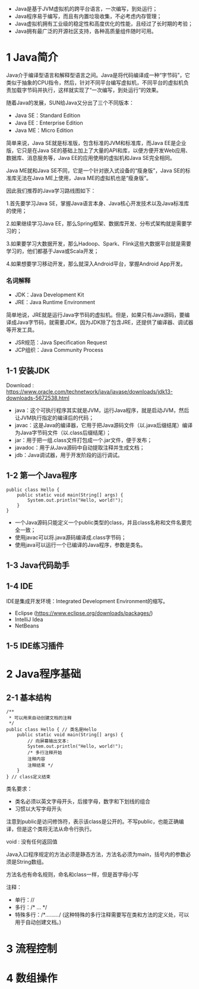 - Java是基于JVM虚拟机的跨平台语言，一次编写，到处运行；
- Java程序易于编写，而且有内置垃圾收集，不必考虑内存管理；
- Java虚拟机拥有工业级的稳定性和高度优化的性能，且经过了长时期的考验；
- Java拥有最广泛的开源社区支持，各种高质量组件随时可用。

# 1 Java简介
Java介于编译型语言和解释型语言之间。Java是将代码编译成一种“字节码”，它类似于抽象的CPU指令，然后，针对不同平台编写虚拟机，不同平台的虚拟机负责加载字节码并执行，这样就实现了“一次编写，到处运行”的效果。

随着Java的发展，SUN给Java又分出了三个不同版本：
- Java SE：Standard Edition
- Java EE：Enterprise Edition
- Java ME：Micro Edition

简单来说，Java SE就是标准版，包含标准的JVM和标准库，而Java EE是企业版，它只是在Java SE的基础上加上了大量的API和库，以便方便开发Web应用、数据库、消息服务等，Java EE的应用使用的虚拟机和Java SE完全相同。

Java ME就和Java SE不同，它是一个针对嵌入式设备的“瘦身版”，Java SE的标准库无法在Java ME上使用，Java ME的虚拟机也是“瘦身版”。

因此我们推荐的Java学习路线图如下：

1.首先要学习Java SE，掌握Java语言本身、Java核心开发技术以及Java标准库的使用；

2.如果继续学习Java EE，那么Spring框架、数据库开发、分布式架构就是需要学习的；

3.如果要学习大数据开发，那么Hadoop、Spark、Flink这些大数据平台就是需要学习的，他们都基于Java或Scala开发；

4.如果想要学习移动开发，那么就深入Android平台，掌握Android App开发。

### 名词解释
- JDK：Java Development Kit
- JRE：Java Runtime Environment

简单地说，JRE就是运行Java字节码的虚拟机。但是，如果只有Java源码，要编译成Java字节码，就需要JDK，因为JDK除了包含JRE，还提供了编译器、调试器等开发工具。

- JSR规范：Java Specification Request
- JCP组织：Java Community Process

## 1-1 安装JDK
Download : https://www.oracle.com/technetwork/java/javase/downloads/jdk13-downloads-5672538.html

- java：这个可执行程序其实就是JVM，运行Java程序，就是启动JVM，然后让JVM执行指定的编译后的代码；
- javac：这是Java的编译器，它用于把Java源码文件（以.java后缀结尾）编译为Java字节码文件（以.class后缀结尾）；
- jar：用于把一组.class文件打包成一个.jar文件，便于发布；
- javadoc：用于从Java源码中自动提取注释并生成文档；
- jdb：Java调试器，用于开发阶段的运行调试。

## 1-2 第一个Java程序
```
public class Hello {
    public static void main(String[] args) {
        System.out.println("Hello, world!");
    }
}
```

- 一个Java源码只能定义一个public类型的class，并且class名称和文件名要完全一致；
- 使用javac可以将.java源码编译成.class字节码；
- 使用java可以运行一个已编译的Java程序，参数是类名。

## 1-3 Java代码助手
## 1-4 IDE
IDE是集成开发环境：Integrated Development Environment的缩写。

- Eclipse (https://www.eclipse.org/downloads/packages/)
- IntelliJ Idea
- NetBeans

## 1-5 IDE练习插件

# 2 Java程序基础
## 2-1 基本结构
```
/**
 * 可以用来自动创建文档的注释
 */
public class Hello { // 类名是Hello
    public static void main(String[] args) {
        // 向屏幕输出文本:
        System.out.println("Hello, world!");
        /* 多行注释开始
        注释内容
        注释结束 */
    }
} // class定义结束
```
类名要求：
- 类名必须以英文字母开头，后接字母，数字和下划线的组合
- 习惯以大写字母开头

注意到public是访问修饰符，表示该class是公开的。不写public，也能正确编译，但是这个类将无法从命令行执行。

void : 没有任何返回值

Java入口程序规定的方法必须是静态方法，方法名必须为main，括号内的参数必须是String数组。

方法名也有命名规则，命名和class一样，但是首字母小写

注释：
- 单行：//
- 多行：/* ... */
- 特殊多行：/\**...*...*...*/ (这种特殊的多行注释需要写在类和方法的定义处，可以用于自动创建文档。)

# 3 流程控制

# 4 数组操作
